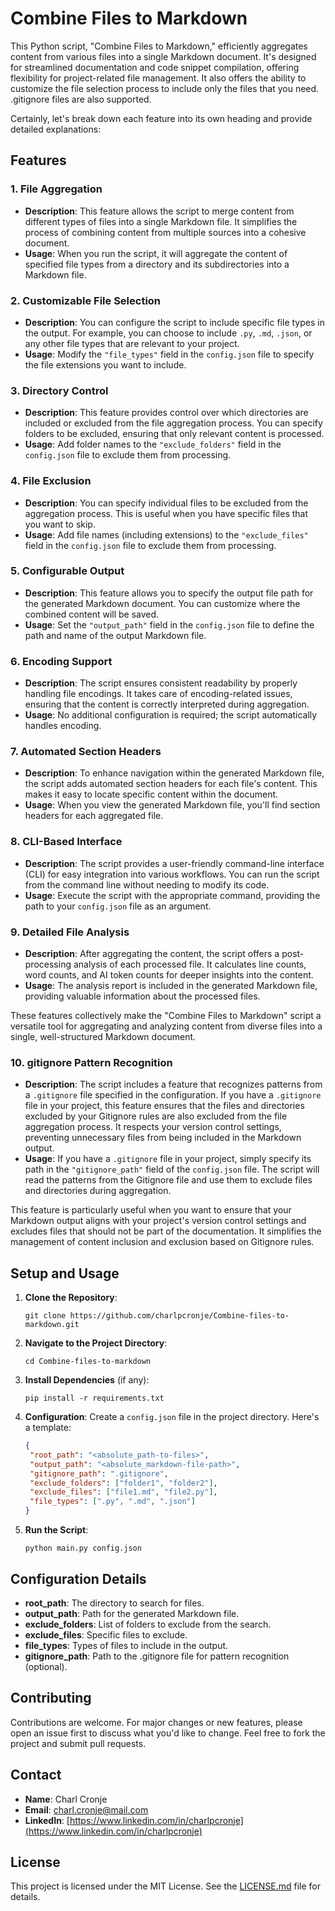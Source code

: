 # Combine Files to Markdown

This Python script, "Combine Files to Markdown," efficiently aggregates content from various files into a single Markdown document. It's designed for streamlined documentation and code snippet compilation, offering flexibility for project-related file management. It also offers the ability to customize the file selection process to include only the files that you need. .gitignore files are also supported.

Certainly, let's break down each feature into its own heading and provide detailed explanations:

## Features

### 1. File Aggregation

- **Description**: This feature allows the script to merge content from different types of files into a single Markdown file. It simplifies the process of combining content from multiple sources into a cohesive document.
- **Usage**: When you run the script, it will aggregate the content of specified file types from a directory and its subdirectories into a Markdown file.

### 2. Customizable File Selection

- **Description**: You can configure the script to include specific file types in the output. For example, you can choose to include `.py`, `.md`, `.json`, or any other file types that are relevant to your project.
- **Usage**: Modify the `"file_types"` field in the `config.json` file to specify the file extensions you want to include.

### 3. Directory Control

- **Description**: This feature provides control over which directories are included or excluded from the file aggregation process. You can specify folders to be excluded, ensuring that only relevant content is processed.
- **Usage**: Add folder names to the `"exclude_folders"` field in the `config.json` file to exclude them from processing.

### 4. File Exclusion

- **Description**: You can specify individual files to be excluded from the aggregation process. This is useful when you have specific files that you want to skip.
- **Usage**: Add file names (including extensions) to the `"exclude_files"` field in the `config.json` file to exclude them from processing.

### 5. Configurable Output

- **Description**: This feature allows you to specify the output file path for the generated Markdown document. You can customize where the combined content will be saved.
- **Usage**: Set the `"output_path"` field in the `config.json` file to define the path and name of the output Markdown file.

### 6. Encoding Support

- **Description**: The script ensures consistent readability by properly handling file encodings. It takes care of encoding-related issues, ensuring that the content is correctly interpreted during aggregation.
- **Usage**: No additional configuration is required; the script automatically handles encoding.

### 7. Automated Section Headers

- **Description**: To enhance navigation within the generated Markdown file, the script adds automated section headers for each file's content. This makes it easy to locate specific content within the document.
- **Usage**: When you view the generated Markdown file, you'll find section headers for each aggregated file.

### 8. CLI-Based Interface

- **Description**: The script provides a user-friendly command-line interface (CLI) for easy integration into various workflows. You can run the script from the command line without needing to modify its code.
- **Usage**: Execute the script with the appropriate command, providing the path to your `config.json` file as an argument.

### 9. Detailed File Analysis

- **Description**: After aggregating the content, the script offers a post-processing analysis of each processed file. It calculates line counts, word counts, and AI token counts for deeper insights into the content.
- **Usage**: The analysis report is included in the generated Markdown file, providing valuable information about the processed files.

These features collectively make the "Combine Files to Markdown" script a versatile tool for aggregating and analyzing content from diverse files into a single, well-structured Markdown document.

### 10. gitignore Pattern Recognition

- **Description**: The script includes a feature that recognizes patterns from a `.gitignore` file specified in the configuration. If you have a `.gitignore` file in your project, this feature ensures that the files and directories excluded by your Gitignore rules are also excluded from the file aggregation process. It respects your version control settings, preventing unnecessary files from being included in the Markdown output.
- **Usage**: If you have a `.gitignore` file in your project, simply specify its path in the `"gitignore_path"` field of the `config.json` file. The script will read the patterns from the Gitignore file and use them to exclude files and directories during aggregation.

This feature is particularly useful when you want to ensure that your Markdown output aligns with your project's version control settings and excludes files that should not be part of the documentation. It simplifies the management of content inclusion and exclusion based on Gitignore rules.

## Setup and Usage

1. **Clone the Repository**:
   ```shell
   git clone https://github.com/charlpcronje/Combine-files-to-markdown.git
   ```

2. **Navigate to the Project Directory**:
   ```shell
   cd Combine-files-to-markdown
   ```

3. **Install Dependencies** (if any):
   ```shell
   pip install -r requirements.txt
   ```

4. **Configuration**:
   Create a `config.json` file in the project directory. Here's a template:
   ```json
   {
    "root_path": "<absolute_path-to-files>",
    "output_path": "<absolute_markdown-file-path>",
    "gitignore_path": ".gitignore",
    "exclude_folders": ["folder1", "folder2"],
    "exclude_files": ["file1.md", "file2.py"],
    "file_types": [".py", ".md", ".json"]
   }
   ```

5. **Run the Script**:
   ```shell
   python main.py config.json
   ```

## Configuration Details

- **root_path**: The directory to search for files.
- **output_path**: Path for the generated Markdown file.
- **exclude_folders**: List of folders to exclude from the search.
- **exclude_files**: Specific files to exclude.
- **file_types**: Types of files to include in the output.
- **gitignore_path**: Path to the .gitignore file for pattern recognition (optional).

## Contributing

Contributions are welcome. For major changes or new features, please open an issue first to discuss what you'd like to change. Feel free to fork the project and submit pull requests.

## Contact

- **Name**: Charl Cronje
- **Email**: [charl.cronje@mail.com](mailto:charl.cronje@mail.com)
- **LinkedIn**: [https://www.linkedin.com/in/charlpcronje](https://www.linkedin.com/in/charlpcronje)

## License

This project is licensed under the MIT License. See the [LICENSE.md](./LICENSE.md) file for details.
